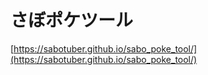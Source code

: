 # さぼポケツール

[https://sabotuber.github.io/sabo_poke_tool/](https://sabotuber.github.io/sabo_poke_tool/)
